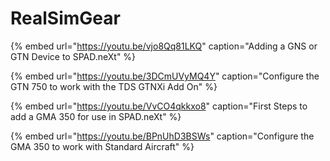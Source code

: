 # RealSimGear



{% embed url="https://youtu.be/vjo8Qq81LKQ" caption="Adding a GNS or GTN Device to SPAD.neXt" %}

{% embed url="https://youtu.be/3DCmUVyMQ4Y" caption="Configure the GTN 750 to work with the TDS GTNXi Add On" %}

{% embed url="https://youtu.be/VvCO4qkkxo8" caption="First Steps to add a GMA 350 for use in SPAD.neXt" %}

{% embed url="https://youtu.be/BPnUhD3BSWs" caption="Configure the GMA 350 to work with Standard Aircraft" %}



